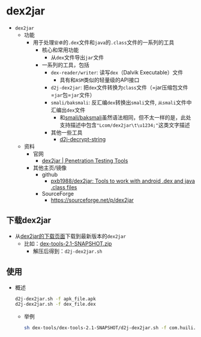 # dex2jar

* `dex2jar`
  * 功能
    * 用于处理`安卓`的`.dex`文件和`java`的`.class`文件的一系列的工具
      * 核心和常用功能
        * 从`dex`文件导出`jar`文件
      * 一系列的工具，包括
        * `dex-reader/writer`: 读写`dex`（Dalvik Executable）文件
          * 具有和`ASM`类似的轻量级的API接口
        * `d2j-dex2jar`: 把`dex`文件转换为`class`文件（=jar压缩包文件=`jar`包=`jar`文件）
        * `smali/baksmali`: 反汇编`dex`转换出`smali`文件, `从smali`文件中汇编出`dex`文件
          * 和[smali/baksmali](https://github.com/JesusFreke/smali)虽然语法相同，但不太一样的是，此处支持描述中包含`"Lcom/dex2jar\t\u1234;"`这类文字描述
        * 其他一些工具
          * [d2j-decrypt-string](https://sourceforge.net/p/dex2jar/wiki/DecryptStrings)
  * 资料
    * 官网
      * [dex2jar | Penetration Testing Tools](https://tools.kali.org/reverse-engineering/dex2jar)
    * 其他主页/镜像
      * github
        * [pxb1988/dex2jar: Tools to work with android .dex and java .class files](https://github.com/pxb1988/dex2jar)
      * SourceForge
        * https://sourceforge.net/p/dex2jar

## 下载dex2jar

* 从[dex2jar的下载页面](https://github.com/pxb1988/dex2jar/releases)下载到最新版本的`dex2jar`
  * 比如：[dex-tools-2.1-SNAPSHOT.zip](https://github.com/pxb1988/dex2jar/files/1867564/dex-tools-2.1-SNAPSHOT.zip)
    * 解压后得到：`d2j-dex2jar.sh`

## 使用

* 概述
  ```bash
  d2j-dex2jar.sh -f apk_file.apk
  d2j-dex2jar.sh -f dex_file.dex
  ```
  * 举例
    ```bash
    sh dex-tools/dex-tools-2.1-SNAPSHOT/d2j-dex2jar.sh -f com.huili.readingclub3986968.dex
    ```
